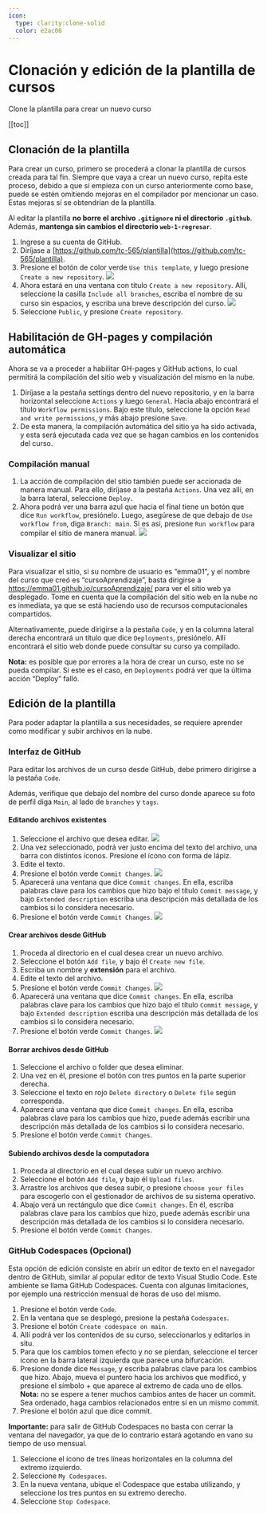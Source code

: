 ```yaml
---
icon: 
  type: clarity:clone-solid
  color: e2ac08 
---
```

# Clonación y edición de la plantilla de cursos
Clone la plantilla para crear un nuevo curso

[[toc]]

## Clonación de la plantilla
Para crear un curso, primero se procederá a clonar la plantilla de cursos creada para tal fin. Siempre que vaya a crear un nuevo curso, repita este proceso, debido a que si empieza con un curso anteriormente como base, puede se estén omitiendo mejoras en el compilador por mencionar un caso. Estas mejoras sí se obtendrían de la plantilla.

Al editar la plantilla **no borre el archivo `.gitignore` ni el directorio `.github`**. Además, **mantenga sin cambios el directorio `web-1-regresar`**. 

1. Ingrese a su cuenta de GitHub.
2. Diríjase a [https://github.com/tc-565/plantilla](https://github.com/tc-565/plantilla).
3. Presione el botón de color verde `Use this template`, y luego presione `Create a new repository`. ![](img/plantilla-clonar.png)
4. Ahora estará en una ventana con título `Create a new repository`. Allí, seleccione la casilla `Include all branches`, escriba el nombre de su curso sin espacios, y escriba una breve descripción del curso. ![](img/crear-repo.png)
5. Seleccione `Public`, y presione `Create repository`.

## Habilitación de GH-pages y compilación automática
Ahora se va a proceder a habilitar GH-pages y GitHub actions, lo cual permitirá la compilación del sitio web y visualización del mismo en la nube.

1. Diríjase a la pestaña settings dentro del nuevo repositorio, y en la barra horizontal seleccione `Actions` y luego `General`. Hacia abajo encontrará el título `Workflow permissions`. Bajo este título, seleccione la opción `Read and write permissions`, y más abajo presione `Save`.
2. De esta manera, la compilación automática del sitio ya ha sido activada, y esta será ejecutada cada vez que se hagan cambios en los contenidos del curso.

### Compilación manual
1. La acción de compilación del sitio también puede ser accionada de manera manual. Para ello, diríjase a la pestaña `Actions`. Una vez allí, en la barra lateral, seleccione `Deploy`.
2. Ahora podrá ver una barra azul que hacia el final tiene un botón que dice `Run workflow`, presiónelo. Luego, asegúrese de que debajo de `Use workflow from`, diga `Branch: main`. Si es así, presione `Run workflow` para compilar el sitio de manera manual. ![](img/accion-manual.png)

### Visualizar el sitio

Para visualizar el sitio, si su nombre de usuario es “emma01", y el nombre del curso que creó es “cursoAprendizaje”, basta dirigirse a https://emma01.github.io/cursoAprendizaje/ para ver el sitio web ya desplegado. Tome en cuenta que la compilación del sitio web en la nube no es inmediata, ya que se está haciendo uso de recursos computacionales compartidos.

Alternativamente, puede dirigirse a la pestaña `Code`, y en la columna lateral derecha encontrará un título que dice `Deployments`, presiónelo. Allí encontrará el sitio web donde puede consultar su curso ya compilado.

**Nota:** es posible que por errores a la hora de crear un curso, este no se pueda compilar. Si este es el caso, en `Deployments` podrá ver que la última acción “Deploy” falló.

## Edición de la plantilla

Para poder adaptar la plantilla a sus necesidades, se requiere aprender como modificar y subir archivos en la nube.

### Interfaz de GitHub
Para editar los archivos de un curso desde GitHub, debe primero dirigirse a la pestaña `Code`.

Además, verifique que debajo del nombre del curso donde aparece su foto de perfil diga `Main`, al lado de `branches` y `tags`.

#### Editando archivos existentes
1. Seleccione el archivo que desea editar. ![](img/editar-1.png)
2. Una vez seleccionado, podrá ver justo encima del texto del archivo, una barra con distintos íconos. Presione el ícono con forma de lápiz.
3. Edite el texto.
4. Presione el botón verde `Commit Changes`. ![](img/editar-2.png)
5. Aparecerá una ventana que dice `Commit changes`. En ella, escriba palabras clave para los cambios que hizo bajo el título `Commit message`, y bajo `Extended description` escriba una descripción más detallada de los cambios si lo considera necesario.
6. Presione el botón verde `Commit Changes`. ![](img/editar-3-commit.png)

#### Crear archivos desde GitHub
1. Proceda al directorio en el cual desea crear un nuevo archivo.
2. Seleccione el botón `Add file`, y bajo él `Create new file`.
3. Escriba un nombre y **extensión** para el archivo.
4. Edite el texto del archivo.
5. Presione el botón verde `Commit Changes`. ![](img/editar-2.png)
6. Aparecerá una ventana que dice `Commit changes`. En ella, escriba palabras clave para los cambios que hizo bajo el título `Commit message`, y bajo `Extended description` escriba una descripción más detallada de los cambios si lo considera necesario.
7. Presione el botón verde `Commit Changes`. ![](img/editar-3-commit.png)

#### Borrar archivos desde GitHub
1. Seleccione el archivo o folder que desea eliminar.
2. Una vez en él, presione el botón con tres puntos en la parte superior derecha.
3. Seleccione el texto en rojo `Delete directory` o `Delete file` según corresponda.
4. Aparecerá una ventana que dice `Commit changes`. En ella, escriba palabras clave para los cambios que hizo, puede además escribir una descripción más detallada de los cambios si lo considera necesario.
5. Presione el botón verde `Commit Changes`.

#### Subiendo archivos desde la computadora
1. Proceda al directorio en el cual desea subir un nuevo archivo.
2. Seleccione el botón `Add file`, y bajo él `Upload files`.
3. Arrastre los archivos que desea subir, o presione `choose your files` para escogerlo con el gestionador de archivos de su sistema operativo.
4. Abajo verá un rectángulo que dice `Commit changes`. En él, escriba palabras clave para los cambios que hizo, puede además escribir una descripción más detallada de los cambios si lo considera necesario.
5. Presione el botón verde `Commit Changes`.

### GitHub Codespaces (Opcional)
Esta opción de edición consiste en abrir un editor de texto en el navegador dentro de GitHub, similar al popular editor de texto Visual Studio Code. Este ambiente se llama GitHub Codespaces. Cuenta con algunas limitaciones, por ejemplo una restricción mensual de horas de uso del mismo.
1. Presione el botón verde `Code`.
2. En la ventana que se desplegó, presione la pestaña `Codespaces`.
3. Presione el botón `Create codespace on main`.
4. Allí podrá ver los contenidos de su curso, seleccionarlos y editarlos in situ.
5. Para que los cambios tomen efecto y no se pierdan, seleccione el tercer ícono en la barra lateral izquierda que parece una bifurcación.
6. Presione donde dice `Message`, y escriba palabras clave para los cambios que hizo. Abajo, mueva el puntero hacia los archivos que modificó, y presione el símbolo + que aparece al extremo de cada uno de ellos. **Nota:** no se espere a tener muchos cambios antes de hacer un commit. Sea ordenado, haga cambios relacionados entre sí en un mismo commit.
7. Presione el botón azul que dice commit.

**Importante:** para salir de GitHub Codespaces no basta con cerrar la ventana del navegador, ya que de lo contrario estará agotando en vano su tiempo de uso mensual.
1. Seleccione el ícono de tres líneas horizontales en la columna del extremo izquierdo.
2. Seleccione `My Codespaces`.
3. En la nueva ventana, ubique el Codespace que estaba utilizando, y seleccione los tres puntos en su extremo derecho.
4. Seleccione `Stop Codespace`.
